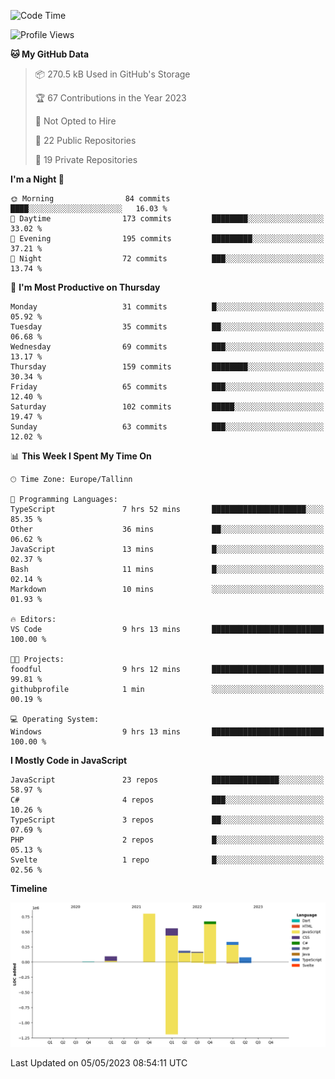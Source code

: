 <!--START_SECTION:waka-->
![Code Time](http://img.shields.io/badge/Code%20Time-1%20min-blue)

![Profile Views](http://img.shields.io/badge/Profile%20Views-91-blue)

**🐱 My GitHub Data** 

> 📦 270.5 kB Used in GitHub's Storage 
 > 
> 🏆 67 Contributions in the Year 2023
 > 
> 🚫 Not Opted to Hire
 > 
> 📜 22 Public Repositories 
 > 
> 🔑 19 Private Repositories 
 > 
**I'm a Night 🦉** 

```text
🌞 Morning                84 commits          ████░░░░░░░░░░░░░░░░░░░░░   16.03 % 
🌆 Daytime                173 commits         ████████░░░░░░░░░░░░░░░░░   33.02 % 
🌃 Evening                195 commits         █████████░░░░░░░░░░░░░░░░   37.21 % 
🌙 Night                  72 commits          ███░░░░░░░░░░░░░░░░░░░░░░   13.74 % 
```
📅 **I'm Most Productive on Thursday** 

```text
Monday                   31 commits          █░░░░░░░░░░░░░░░░░░░░░░░░   05.92 % 
Tuesday                  35 commits          ██░░░░░░░░░░░░░░░░░░░░░░░   06.68 % 
Wednesday                69 commits          ███░░░░░░░░░░░░░░░░░░░░░░   13.17 % 
Thursday                 159 commits         ████████░░░░░░░░░░░░░░░░░   30.34 % 
Friday                   65 commits          ███░░░░░░░░░░░░░░░░░░░░░░   12.40 % 
Saturday                 102 commits         █████░░░░░░░░░░░░░░░░░░░░   19.47 % 
Sunday                   63 commits          ███░░░░░░░░░░░░░░░░░░░░░░   12.02 % 
```


📊 **This Week I Spent My Time On** 

```text
🕑︎ Time Zone: Europe/Tallinn

💬 Programming Languages: 
TypeScript               7 hrs 52 mins       █████████████████████░░░░   85.35 % 
Other                    36 mins             ██░░░░░░░░░░░░░░░░░░░░░░░   06.62 % 
JavaScript               13 mins             █░░░░░░░░░░░░░░░░░░░░░░░░   02.37 % 
Bash                     11 mins             █░░░░░░░░░░░░░░░░░░░░░░░░   02.14 % 
Markdown                 10 mins             ░░░░░░░░░░░░░░░░░░░░░░░░░   01.93 % 

🔥 Editors: 
VS Code                  9 hrs 13 mins       █████████████████████████   100.00 % 

🐱‍💻 Projects: 
foodful                  9 hrs 12 mins       █████████████████████████   99.81 % 
githubprofile            1 min               ░░░░░░░░░░░░░░░░░░░░░░░░░   00.19 % 

💻 Operating System: 
Windows                  9 hrs 13 mins       █████████████████████████   100.00 % 
```

**I Mostly Code in JavaScript** 

```text
JavaScript               23 repos            ███████████████░░░░░░░░░░   58.97 % 
C#                       4 repos             ███░░░░░░░░░░░░░░░░░░░░░░   10.26 % 
TypeScript               3 repos             ██░░░░░░░░░░░░░░░░░░░░░░░   07.69 % 
PHP                      2 repos             █░░░░░░░░░░░░░░░░░░░░░░░░   05.13 % 
Svelte                   1 repo              █░░░░░░░░░░░░░░░░░░░░░░░░   02.56 % 
```



**Timeline**

![Lines of Code chart](https://raw.githubusercontent.com/Piilu/Piilu/main/assets/bar_graph.png)


 Last Updated on 05/05/2023 08:54:11 UTC
<!--END_SECTION:waka-->